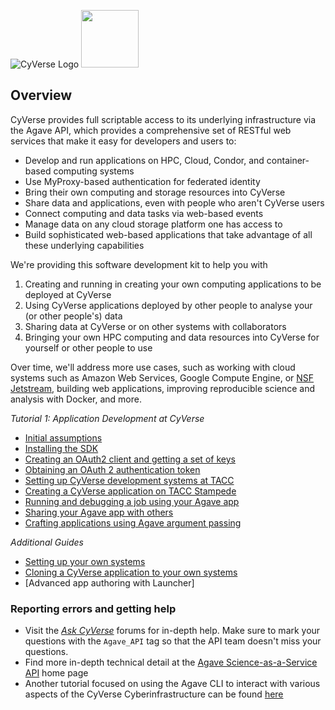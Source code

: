 ![CyVerse Logo](https://github.com/cyverse/cyverse-sdk/blob/pages/docs/cyverse_logo.png)
<img src="https://github.com/cyverse/cyverse-sdk/blob/pages/docs/Agave-teal.png" height="92">

Overview
--------

CyVerse provides full scriptable access to its underlying infrastructure via the Agave API, which provides a comprehensive set of RESTful web services that make it easy for developers and users to:
* Develop and run applications on HPC, Cloud, Condor, and container-based computing systems
* Use MyProxy-based authentication for federated identity
* Bring their own computing and storage resources into CyVerse
* Share data and applications, even with people who aren't CyVerse users
* Connect computing and data tasks via web-based events
* Manage data on any cloud storage platform one has access to
* Build sophisticated web-based applications that take advantage of all these underlying capabilities

We're providing this software development kit to help you with

1. Creating and running in creating your own computing applications to be deployed at CyVerse
2. Using CyVerse applications deployed by other people to analyse your (or other people's) data
3. Sharing data at CyVerse or on other systems with collaborators
4. Bringing your own HPC computing and data resources into CyVerse for yourself or other people to use

Over time, we'll address more use cases, such as working with cloud systems such as Amazon Web Services, Google Compute Engine, or [NSF Jetstream](https://use.jetstream-cloud.org/), building web applications, improving reproducible science and analysis with Docker, and more. 

*Tutorial 1: Application Development at CyVerse*
* [Initial assumptions](docs/iplant-assumptions.md)
* [Installing the SDK](docs/install-sdk.md)
* [Creating an OAuth2 client and getting a set of keys](docs/client-create.md)
* [Obtaining an OAuth 2 authentication token](docs/set-token.md)
* [Setting up CyVerse development systems at TACC](docs/iplant-systems.md)
* [Creating a CyVerse application on TACC Stampede](docs/iplant-first-app.md)
* [Running and debugging a job using your Agave app](docs/iplant-first-app-job.md)
* [Sharing your Agave app with others](docs/iplant-share-app.md)
* [Crafting applications using Agave argument passing](/docs/iplant-first-app-argpass.md)

*Additional Guides*
* [Setting up your own systems](docs/atmo-system.md)
* [Cloning a CyVerse application to your own systems](docs/iplant-clone-app.md)
* [Advanced app authoring with Launcher]

### Reporting errors and getting help
* Visit the *[Ask CyVerse](http://ask.cyverse.org/)* forums for in-depth help. Make sure to mark your questions with the ```Agave_API``` tag so that the API team doesn't miss your questions.
* Find more in-depth technical detail at the [Agave Science-as-a-Service API](http://agaveapi.co/) home page
* Another tutorial focused on using the Agave CLI to interact with various aspects of the CyVerse Cyberinfrastructure can be found [here](https://github.com/wjallen/using-agave)

